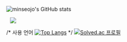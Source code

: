 ![minseojo's GitHub stats](https://github-readme-stats.vercel.app/api?username=minseojo&show_icons=true&theme=vue)


<a href="https://velog.io/@minseojo">
    <img 
        src="http://img.shields.io/badge/-velog-21232222?style=flat&logo=Vector Logo Zone&link=https://velog.io/@minseojo"
        style="height : auto; margin-left : 10px; margin-right : 10px;"/>
</a>

/*
사용 언어
[![Top Langs](https://github-readme-stats.vercel.app/api/top-langs/?username=minseojo&layout=compact&theme=vue&langs_count=6)](https://github.com/anuraghazra/github-readme-stats)
*/
[![Solved.ac 프로필](http://mazassumnida.wtf/api/v2/generate_badge?boj=liging)](https://solved.ac/liging)

